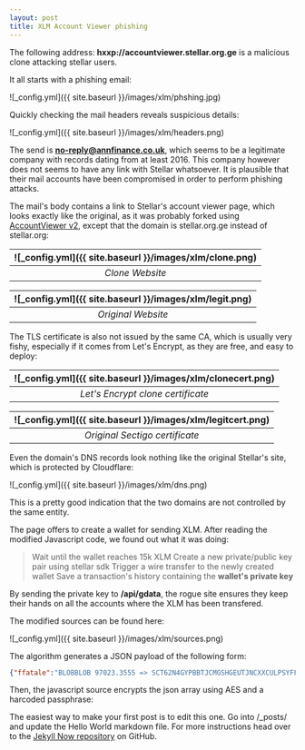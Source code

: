 ```yaml
---
layout: post
title: XLM Account Viewer phishing
---
```


The following address: **hxxp://accountviewer.stellar.org.ge** is a malicious clone attacking stellar users.

It all starts with a phishing email:

![_config.yml]({{ site.baseurl }}/images/xlm/phshing.jpg)

Quickly checking the mail headers reveals suspicious details:

![_config.yml]({{ site.baseurl }}/images/xlm/headers.png)

The send is **no-reply@annfinance.co.uk**, which seems to be a legitimate company with records dating from at least 2016. This company however does not seems to have any link with Stellar whatsoever. It is plausible that their mail accounts have been compromised in order to perform phishing attacks.

The mail's body contains a link to Stellar's account viewer page, which looks exactly like the original, as it was probably forked using [AccountViewer v2](https://github.com/stellar/account-viewer-v2), except that the domain is stellar.org.ge instead of stellar.org:

| ![_config.yml]({{ site.baseurl }}/images/xlm/clone.png) | 
|:--:| 
| *Clone Website* |

| ![_config.yml]({{ site.baseurl }}/images/xlm/legit.png) | 
|:--:| 
| *Original Website* |


The TLS certificate is also not issued by the same CA, which is usually very fishy, especially if it comes from Let's Encrypt, as they are free, and easy to deploy:

| ![_config.yml]({{ site.baseurl }}/images/xlm/clonecert.png) | 
|:--:| 
| *Let's Encrypt clone certificate* |


| ![_config.yml]({{ site.baseurl }}/images/xlm/legitcert.png) | 
|:--:| 
| *Original Sectigo certificate* |


Even the domain's DNS records look nothing like the original Stellar's site, which is protected by Cloudflare:

![_config.yml]({{ site.baseurl }}/images/xlm/dns.png)

This is a pretty good indication that the two domains are not controlled by the same entity.

The page offers to create a wallet for sending XLM. After reading the modified Javascript code, we found out what it was doing:

> Wait until the wallet reaches 15k XLM
> Create a new private/public key pair using stellar sdk
> Trigger a wire transfer to the newly created wallet
> Save a transaction's history containing the **wallet's private key**

By sending the private key to **/api/gdata**, the rogue site ensures they keep their hands on all the accounts where the XLM has been transfered.

The modified sources can be found here:

![_config.yml]({{ site.baseurl }}/images/xlm/sources.png)

The algorithm generates a JSON payload of the following form:

```json
{"ffatale":"BLOBBLOB 97023.3555 => SCT62N4GYPBBTJCMGSHGEUTJNCXXCULPSYFFYAS6D5H62HD7SQF6RFZS"}
```

Then, the javascript source encrypts the json array using AES and a harcoded passphrase:



The easiest way to make your first post is to edit this one. Go into /_posts/ and update the Hello World markdown file. For more instructions head over to the [Jekyll Now repository](https://github.com/barryclark/jekyll-now) on GitHub.
